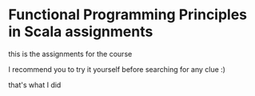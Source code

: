 # Functional Programming Principles in Scala assignments

this is the assignments for the course

I recommend you to try it yourself before searching for any clue :)

that's what I did
